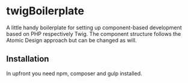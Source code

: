 # twigBoilerplate
A little handy boilerplate for setting up component-based development based on PHP respectively Twig. The component structure follows the Atomic Design approach but can be changed as will.
## Installation
In upfront you need npm, composer and gulp installed.
